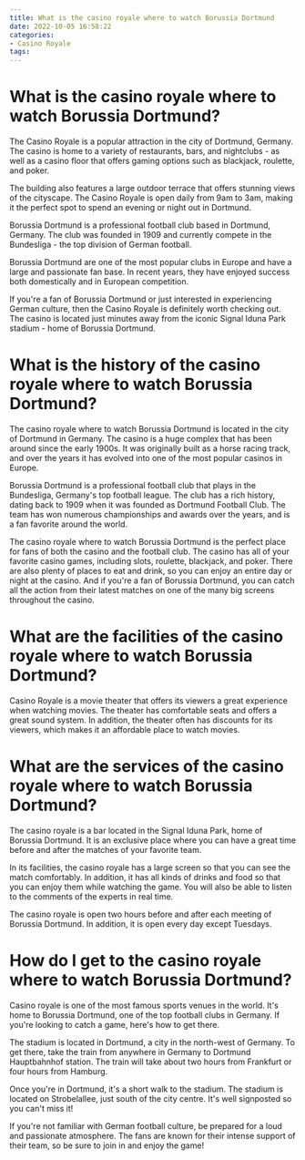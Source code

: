 ```yaml
---
title: What is the casino royale where to watch Borussia Dortmund
date: 2022-10-05 16:58:22
categories:
- Casino Royale
tags:
---
```



#  What is the casino royale where to watch Borussia Dortmund?

The Casino Royale is a popular attraction in the city of Dortmund, Germany. The casino is home to a variety of restaurants, bars, and nightclubs - as well as a casino floor that offers gaming options such as blackjack, roulette, and poker.

The building also features a large outdoor terrace that offers stunning views of the cityscape. The Casino Royale is open daily from 9am to 3am, making it the perfect spot to spend an evening or night out in Dortmund.

Borussia Dortmund is a professional football club based in Dortmund, Germany. The club was founded in 1909 and currently compete in the Bundesliga - the top division of German football.

Borussia Dortmund are one of the most popular clubs in Europe and have a large and passionate fan base. In recent years, they have enjoyed success both domestically and in European competition.

If you're a fan of Borussia Dortmund or just interested in experiencing German culture, then the Casino Royale is definitely worth checking out. The casino is located just minutes away from the iconic Signal Iduna Park stadium - home of Borussia Dortmund.

#  What is the history of the casino royale where to watch Borussia Dortmund?

The casino royale where to watch Borussia Dortmund is located in the city of Dortmund in Germany. The casino is a huge complex that has been around since the early 1900s. It was originally built as a horse racing track, and over the years it has evolved into one of the most popular casinos in Europe.

Borussia Dortmund is a professional football club that plays in the Bundesliga, Germany's top football league. The club has a rich history, dating back to 1909 when it was founded as Dortmund Football Club. The team has won numerous championships and awards over the years, and is a fan favorite around the world.

The casino royale where to watch Borussia Dortmund is the perfect place for fans of both the casino and the football club. The casino has all of your favorite casino games, including slots, roulette, blackjack, and poker. There are also plenty of places to eat and drink, so you can enjoy an entire day or night at the casino. And if you're a fan of Borussia Dortmund, you can catch all the action from their latest matches on one of the many big screens throughout the casino.

#  What are the facilities of the casino royale where to watch Borussia Dortmund?

Casino Royale is a movie theater that offers its viewers a great experience when watching movies. The theater has comfortable seats and offers a great sound system. In addition, the theater often has discounts for its viewers, which makes it an affordable place to watch movies.

#  What are the services of the casino royale where to watch Borussia Dortmund?

The casino royale is a bar located in the Signal Iduna Park, home of Borussia Dortmund. It is an exclusive place where you can have a great time before and after the matches of your favorite team.

In its facilities, the casino royale has a large screen so that you can see the match comfortably. In addition, it has all kinds of drinks and food so that you can enjoy them while watching the game. You will also be able to listen to the comments of the experts in real time.

The casino royale is open two hours before and after each meeting of Borussia Dortmund. In addition, it is open every day except Tuesdays.

#  How do I get to the casino royale where to watch Borussia Dortmund?

Casino royale is one of the most famous sports venues in the world. It's home to Borussia Dortmund, one of the top football clubs in Germany. If you're looking to catch a game, here's how to get there.

The stadium is located in Dortmund, a city in the north-west of Germany. To get there, take the train from anywhere in Germany to Dortmund Hauptbahnhof station. The train will take about two hours from Frankfurt or four hours from Hamburg.

Once you're in Dortmund, it's a short walk to the stadium. The stadium is located on Strobelallee, just south of the city centre. It's well signposted so you can't miss it!

If you're not familiar with German football culture, be prepared for a loud and passionate atmosphere. The fans are known for their intense support of their team, so be sure to join in and enjoy the game!